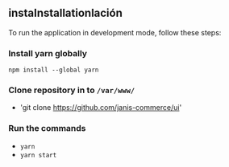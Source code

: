 ## instaInstallationlación

To run the application in development mode, follow these steps:

### Install yarn globally

`npm install --global yarn`

### Clone repository in to `/var/www/`

- 'git clone https://github.com/janis-commerce/ui'

### Run the commands

- `yarn`
- `yarn start`
